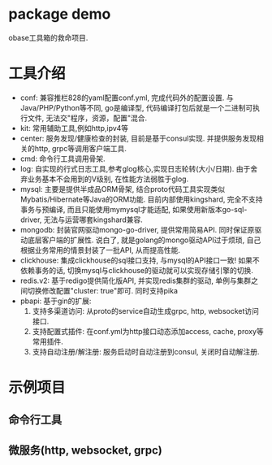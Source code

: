 # package demo

obase工具箱的救命项目.

# 工具介绍
- conf: 兼容推栏828的yaml配置conf.yml, 完成代码外的配置设置. 与Java/PHP/Python等不同, go是编译型, 代码编译打包后就是一个二进制可执行文件, 无法交"程序，资源，配置"混合.
- kit: 常用辅助工具,例如http,ipv4等
- center: 服务发现/健康检查的封装, 目前是基于consul实现. 并提供服务发现相关的http, grpc等调用客户端工具.
- cmd: 命令行工具调用骨架.
- log: 自实现的行式日志工具,参考glog核心,实现日志轮转(大小/日期). 由于舍弃业务基本不会用到的V级别, 在性能方法弱胜于glog.
- mysql: 主要是提供半成品ORM骨架, 结合proto代码工具实现类似Mybatis/Hibernate等Java的ORM功能. 目前内部使用kingshard, 完全不支持事务与预编译, 而且只能使用mymysql才能适配, 如果使用新版本go-sql-driver, 无法与运营哪套kingshard兼容.
- mongodb: 封装官网驱动mongo-go-driver, 提供常用简易API. 同时保证原驱动底层客户端的扩展性. 说白了, 就是golang的mongo驱动API过于烦琐, 自己根据业务常用的情景封装了一批API, 从而提高性能.
- clickhouse: 集成clickhouse的sql接口支持, 与mysql的API接口一致! 如果不依赖事务的话, 切换mysql与clickhouse的驱动就可以实现存储引擎的切换.
- redis.v2: 基于redigo提供简化版API, 并实现redis集群的驱动, 单例与集群之间切换修改配置"cluster: true"即可. 同时支持pika
- pbapi: 基于gin的扩展:
    1. 支持多渠道访问: 从proto的service自动生成grpc, http, websocket访问接口.
    2. 支持配置式插件: 在conf.yml为http接口动态添加access, cache, proxy等常用插件. 
    3. 支持自动注册/解注册: 服务启动时自动注册到consul, 关闭时自动解注册.

# 示例项目

## 命令行工具

## 微服务(http, websocket, grpc)

